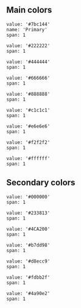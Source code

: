 ## Main colors

```color
value: '#7bc144'
name: 'Primary'
span: 1
```
```color
value: '#222222'
span: 1
```

```color
value: '#444444'
span: 1
```
```color
value: '#666666'
span: 1
```
```color
value: '#888888'
span: 1
```
```color
value: '#c1c1c1'
span: 1
```
```color
value: '#e6e6e6'
span: 1
```
```color
value: '#f2f2f2'
span: 1
```
```color
value: '#ffffff'
span: 1
```
## Secondary colors

```color
value: '#000000'
span: 1
```
```color
value: '#233813'
span: 1
```
```color
value: '#4CA200'
span: 1
```
```color
value: '#b7dd98'
span: 1
```
```color
value: '#d8ecc9'
span: 1
```
```color
value: '#fdbb2f'
span: 1
```
```color
value: '#4a90e2'
span: 1
```
